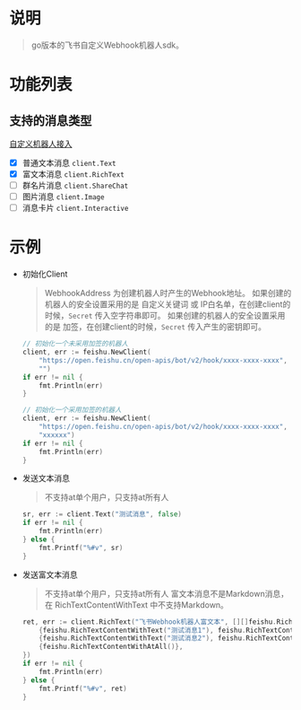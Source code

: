 # 说明

> go版本的飞书自定义Webhook机器人sdk。

# 功能列表

## 支持的消息类型

[自定义机器人接入](https://open.feishu.cn/document/client-docs/bot-v3/add-custom-bot#756b882f)

* [X]  普通文本消息 `client.Text`
* [X]  富文本消息 `client.RichText`
* [ ]  群名片消息 `client.ShareChat`
* [ ]  图片消息 `client.Image`
* [ ]  消息卡片 `client.Interactive`

# 示例

* 初始化Client

  > WebhookAddress 为创建机器人时产生的Webhook地址。
  > 如果创建的机器人的安全设置采用的是 自定义关键词 或 IP白名单，在创建client的时候，`Secret` 传入空字符串即可。
  > 如果创建的机器人的安全设置采用的是 加签，在创建client的时候，`Secret` 传入产生的密钥即可。
  >

  ```go
  // 初始化一个未采用加签的机器人
  client, err := feishu.NewClient(
      "https://open.feishu.cn/open-apis/bot/v2/hook/xxxx-xxxx-xxxx",
      "")
  if err != nil {
      fmt.Println(err)
  }
  ```
  
  ```go
  // 初始化一个采用加签的机器人
  client, err := feishu.NewClient(
      "https://open.feishu.cn/open-apis/bot/v2/hook/xxxx-xxxx-xxxx",
      "xxxxxx")
  if err != nil {
      fmt.Println(err)
  }
  ```
* 发送文本消息

  > 不支持at单个用户，只支持at所有人
  >

  ```go
  sr, err := client.Text("测试消息", false)
  if err != nil {
      fmt.Println(err)
  } else {
      fmt.Printf("%#v", sr)
  }
  ```

* 发送富文本消息
 
  > 不支持at单个用户，只支持at所有人
  > 富文本消息不是Markdown消息，在 RichTextContentWithText 中不支持Markdown。
  > 

  ```go
  ret, err := client.RichText("飞书Webhook机器人富文本", [][]feishu.RichTextContent{
      {feishu.RichTextContentWithText("测试消息1"), feishu.RichTextContentWithLink("跳转到百度", "https://www.baidu.com")},
      {feishu.RichTextContentWithText("测试消息2"), feishu.RichTextContentWithLink("跳转到京东", "https://www.jd.com")},
      {feishu.RichTextContentWithAtAll()},
  })
  if err != nil {
      fmt.Println(err)
  } else {
      fmt.Printf("%#v", ret)
  }
  ```